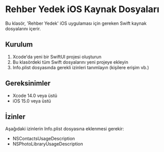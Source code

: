 # Rehber Yedek iOS Kaynak Dosyaları

Bu klasör, 'Rehber Yedek' iOS uygulaması için gereken Swift kaynak dosyalarını içerir.

## Kurulum

1. Xcode'da yeni bir SwiftUI projesi oluşturun
2. Bu klasördeki tüm Swift dosyalarını yeni projeye ekleyin
3. Info.plist dosyasında gerekli izinleri tanımlayın (kişilere erişim vb.)

## Gereksinimler

- Xcode 14.0 veya üstü
- iOS 15.0 veya üstü

## İzinler

Aşağıdaki izinlerin Info.plist dosyasına eklenmesi gerekir:

- NSContactsUsageDescription
- NSPhotoLibraryUsageDescription
